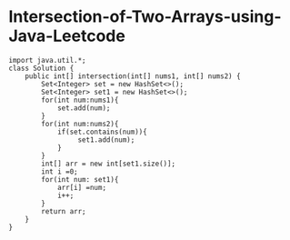 # Intersection-of-Two-Arrays-using-Java-Leetcode

    import java.util.*;
    class Solution {
        public int[] intersection(int[] nums1, int[] nums2) {
            Set<Integer> set = new HashSet<>();
            Set<Integer> set1 = new HashSet<>();
            for(int num:nums1){
                set.add(num);
            }
            for(int num:nums2){
                if(set.contains(num)){
                     set1.add(num);
                }
            }
            int[] arr = new int[set1.size()];
            int i =0;
            for(int num: set1){
                arr[i] =num;
                i++;
            }
            return arr;
        }
    }
